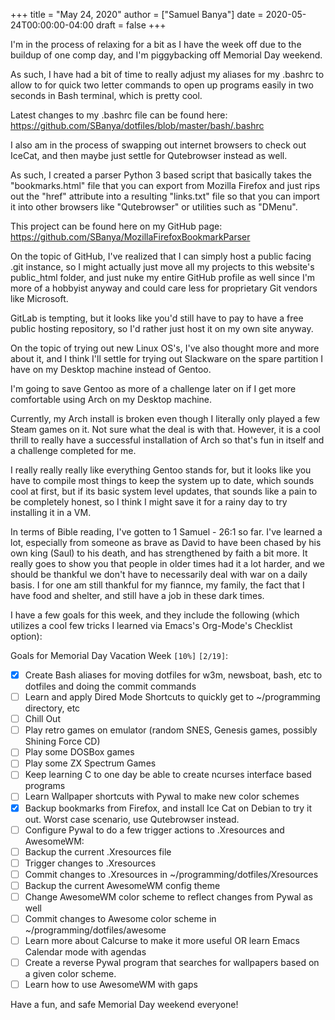 +++
title = "May 24, 2020"
author = ["Samuel Banya"]
date = 2020-05-24T00:00:00-04:00
draft = false
+++

I'm in the process of relaxing for a bit as I have the week off due to
the buildup of one comp day, and I'm piggybacking off Memorial Day
weekend.

As such, I have had a bit of time to really adjust my aliases for
my .bashrc to allow to for quick two letter commands to open up
programs easily in two seconds in Bash terminal, which is pretty cool.

Latest changes to my .bashrc file can be found here:
<https://github.com/SBanya/dotfiles/blob/master/bash/.bashrc>

I also am in the process of swapping out internet browsers to check
out IceCat, and then maybe just settle for Qutebrowser instead as well.

As such, I created a parser Python 3 based script that basically takes
the "bookmarks.html" file that you can export from Mozilla Firefox
and just rips out the "href" attribute into a resulting "links.txt" file
so that you can import it into other browsers like "Qutebrowser" or
utilities such as "DMenu".

This project can be found here on my GitHub page:
<https://github.com/SBanya/MozillaFirefoxBookmarkParser>

On the topic of GitHub, I've realized that I can simply host a public
facing .git instance, so I might actually just move all my projects
to this website's public_html folder, and just nuke my entire
GitHub profile as well since I'm more of a hobbyist anyway and could
care less for proprietary Git vendors like Microsoft.

GitLab is tempting, but it looks like you'd still have to pay to
have a free public hosting repository, so I'd rather just host it
on my own site anyway.

On the topic of trying out new Linux OS's, I've also thought more
and more about it, and I think I'll settle for trying out Slackware
on the spare partition I have on my Desktop machine instead of Gentoo.

I'm going to save Gentoo as more of a challenge later on if I get more
comfortable using Arch on my Desktop machine.

Currently, my Arch install is broken even though I literally only
played a few Steam games on it. Not sure what the deal is with that.
However, it is a cool thrill to really have a successful installation
of Arch so that's fun in itself and a challenge completed for me.

I really really really like everything Gentoo stands for, but it looks
like you have to compile most things to keep the system up to date, which
sounds cool at first, but if its basic system level updates, that sounds
like a pain to be completely honest, so I think I might save it for a
rainy day to try installing it in a VM.

In terms of Bible reading, I've gotten to 1 Samuel - 26:1 so far.
I've learned a lot, especially from someone as brave as David to have been
chased by his own king (Saul) to his death, and has strengthened by faith
a bit more. It really goes to show you that people in older times had it a lot
harder, and we should be thankful we don't have to necessarily deal
with war on a daily basis. I for one am still thankful for my fiannce,
my family, the fact that I have food and shelter, and still have a job
in these dark times.

I have a few goals for this week, and they include the following (which
utilizes a cool few tricks I learned via Emacs's Org-Mode's Checklist
option):

Goals for Memorial Day Vacation Week <code>[10%]</code> <code>[2/19]</code>:

-   [X] Create Bash aliases for moving dotfiles for w3m, newsboat, bash, etc to dotfiles and doing the commit commands
-   [ ] Learn and apply Dired Mode Shortcuts to quickly get to ~/programming directory, etc
-   [ ] Chill Out
-   [ ] Play retro games on emulator (random SNES, Genesis games, possibly Shining Force CD)
-   [ ] Play some DOSBox games
-   [ ] Play some ZX Spectrum Games
-   [ ] Keep learning C to one day be able to create ncurses interface based programs
-   [ ] Learn Wallpaper shortcuts with Pywal to make new color schemes
-   [X] Backup bookmarks from Firefox, and install Ice Cat on Debian to try it out. Worst case scenario, use Qutebrowser instead.
-   [ ] Configure Pywal to do a few trigger actions to .Xresources and AwesomeWM:
-   [ ] Backup the current .Xresources file
-   [ ] Trigger changes to .Xresources
-   [ ] Commit changes to .Xresources in ~/programming/dotfiles/Xresources
-   [ ] Backup the current AwesomeWM config theme
-   [ ] Change AwesomeWM color scheme to reflect changes from Pywal as well
-   [ ] Commit changes to Awesome color scheme in ~/programming/dotfiles/awesome
-   [ ] Learn more about Calcurse to make it more useful OR learn Emacs Calendar mode with agendas
-   [ ] Create a reverse Pywal program that searches for wallpapers based on a given color scheme.
-   [ ] Learn how to use AwesomeWM with gaps

Have a fun, and safe Memorial Day weekend everyone!